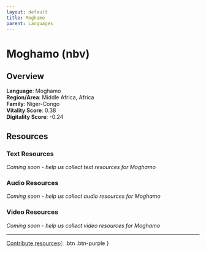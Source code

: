 ```yaml
---
layout: default
title: Moghamo
parent: Languages
---
```


# Moghamo (nbv)

## Overview

**Language**: Moghamo  
**Region/Area**: Middle Africa, Africa  
**Family**: Niger-Congo  
**Vitality Score**: 0.38  
**Digitality Score**: -0.24  

## Resources

### Text Resources
*Coming soon - help us collect text resources for Moghamo*

### Audio Resources
*Coming soon - help us collect audio resources for Moghamo*

### Video Resources
*Coming soon - help us collect video resources for Moghamo*

---

[Contribute resources](https://fairtrain.github.io/){: .btn .btn-purple }
